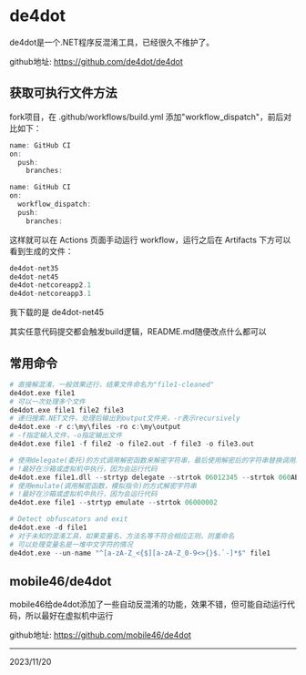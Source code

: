 # de4dot

de4dot是一个.NET程序反混淆工具，已经很久不维护了。  

github地址: https://github.com/de4dot/de4dot  


## 获取可执行文件方法
fork项目，在 .github/workflows/build.yml 添加"workflow_dispatch"，前后对比如下：  
```r
name: GitHub CI
on:
  push:
    branches:
```

```r
name: GitHub CI
on:
  workflow_dispatch:
  push:
    branches:
```

这样就可以在 Actions 页面手动运行 workflow，运行之后在 Artifacts 下方可以看到生成的文件：  
```r
de4dot-net35
de4dot-net45
de4dot-netcoreapp2.1
de4dot-netcoreapp3.1
```

我下载的是 de4dot-net45  

其实任意代码提交都会触发build逻辑，README.md随便改点什么都可以  


## 常用命令
```r
# 直接解混淆，一般效果还行，结果文件命名为"file1-cleaned"
de4dot.exe file1
# 可以一次处理多个文件
de4dot.exe file1 file2 file3
# 递归搜索.NET文件，处理后输出到output文件夹，-r表示recursively
de4dot.exe -r c:\my\files -ro c:\my\output
# -f指定输入文件，-o指定输出文件
de4dot.exe file1 -f file2 -o file2.out -f file3 -o file3.out

# 使用delegate(委托)的方式调用解密函数来解密字符串，最后使用解密后的字符串替换调用解密函数的逻辑，06012345、060ABCDE是解密函数的Token值
# !最好在沙箱或虚拟机中执行，因为会运行代码
de4dot.exe file1.dll --strtyp delegate --strtok 06012345 --strtok 060ABCDE
# 使用emulate(调用解密函数，模拟指令)的方式解密字符串
# !最好在沙箱或虚拟机中执行，因为会运行代码
de4dot.exe file1 --strtyp emulate --strtok 06000002

# Detect obfuscators and exit
de4dot.exe -d file1
# 对于未知的混淆工具，如果变量名、方法名等不符合相应正则，则重命名
# 可以处理变量名是一堆中文字符的情况
de4dot.exe --un-name "^[a-zA-Z_<{$][a-zA-Z_0-9<>{}$.`-]*$" file1
```


## mobile46/de4dot
mobile46给de4dot添加了一些自动反混淆的功能，效果不错，但可能自动运行代码，所以最好在虚拟机中运行  

github地址: https://github.com/mobile46/de4dot  


---
2023/11/20  
